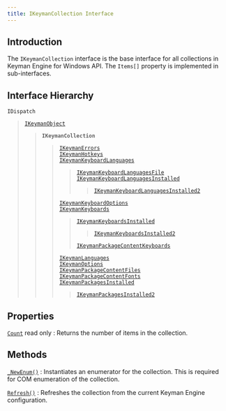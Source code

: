 ```yaml
---
title: IKeymanCollection Interface
---
```


## Introduction

The `IKeymanCollection` interface is the base interface for all
collections in Keyman Engine for Windows API. The `Items[]` property is
implemented in sub-interfaces.

## Interface Hierarchy

`IDispatch`  

> [`IKeymanObject`](../IKeymanObject)  
>
> > **`IKeymanCollection`**  
> >
> > > [`IKeymanErrors`](../IKeymanErrors)  
> > > [`IKeymanHotkeys`](../IKeymanHotkeys)  
> > > [`IKeymanKeyboardLanguages`](../IKeymanKeyboardLanguages)  
> > >
> > > > [`IKeymanKeyboardLanguagesFile`](../IKeymanKeyboardLanguagesFile)  
> > > > [`IKeymanKeyboardLanguagesInstalled`](../IKeymanKeyboardLanguagesInstalled)  
> > > >
> > > > > [`IKeymanKeyboardLanguagesInstalled2`](../IKeymanKeyboardLanguagesInstalled2)  
> > >
> > > [`IKeymanKeyboardOptions`](../IKeymanKeyboardOptions)  
> > > [`IKeymanKeyboards`](../IKeymanKeyboards)  
> > >
> > > > [`IKeymanKeyboardsInstalled`](../IKeymanKeyboardsInstalled)  
> > > >
> > > > > [`IKeymanKeyboardsInstalled2`](../IKeymanKeyboardsInstalled2)  
> > > >
> > > > [`IKeymanPackageContentKeyboards`](../IKeymanPackageContentKeyboards)  
> > >
> > > [`IKeymanLanguages`](../IKeymanLanguages)  
> > > [`IKeymanOptions`](../IKeymanOptions)  
> > > [`IKeymanPackageContentFiles`](../IKeymanPackageContentFiles)  
> > > [`IKeymanPackageContentFonts`](../IKeymanPackageContentFonts)  
> > > [`IKeymanPackagesInstalled`](../IKeymanPackagesInstalled)  
> > >
> > > > [`IKeymanPackagesInstalled2`](../IKeymanPackagesInstalled2)  


## Properties

[`Count`](Count) <span class="readonly">read only</span>
:   Returns the number of items in the collection.

## Methods

[`_NewEnum()`](_NewEnum)
:   Instantiates an enumerator for the collection. This is required for
    COM enumeration of the collection.

<!-- -->

[`Refresh()`](Refresh)
:   Refreshes the collection from the current Keyman Engine
    configuration.
